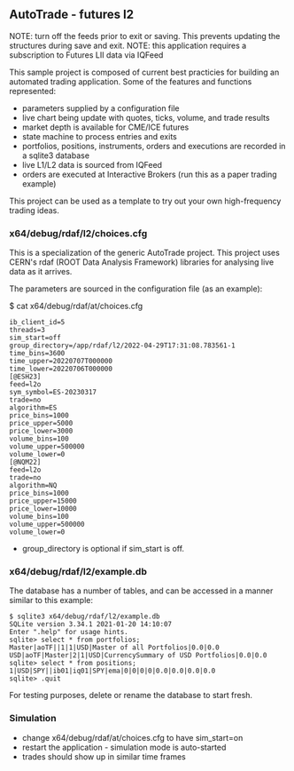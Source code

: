 ## AutoTrade - futures l2

NOTE: turn off the feeds prior to exit or saving.  This prevents updating the structures during save and exit.
NOTE: this application requires a subscription to Futures LII data via IQFeed

This sample project is composed of current best practicies for building an
automated trading application.  Some of the features and functions represented:

* parameters supplied by a configuration file
* live chart being update with quotes, ticks, volume, and trade results
* market depth is available for CME/ICE futures
* state machine to process entries and exits
* portfolios, positions, instruments, orders and executions are recorded in a sqlite3 database
* live L1/L2 data is sourced from IQFeed
* orders are executed at Interactive Brokers (run this as a paper trading example)

This project can be used as a template to try out your own high-frequency trading ideas.

### x64/debug/rdaf/l2/choices.cfg

This is a specialization of the generic AutoTrade project.  This project uses CERN's rdaf (ROOT Data Analysis Framework)
libraries for analysing live data as it arrives.

The parameters are sourced in the configuration file (as an example): 

$ cat x64/debug/rdaf/at/choices.cfg
```
ib_client_id=5
threads=3
sim_start=off
group_directory=/app/rdaf/l2/2022-04-29T17:31:08.783561-1
time_bins=3600
time_upper=20220707T000000
time_lower=20220706T000000
[@ESH23]
feed=l2o
sym_symbol=ES-20230317
trade=no
algorithm=ES
price_bins=1000
price_upper=5000
price_lower=3000
volume_bins=100
volume_upper=500000
volume_lower=0
[@NQM22]
feed=l2o
trade=no
algorithm=NQ
price_bins=1000
price_upper=15000
price_lower=10000
volume_bins=100
volume_upper=500000
volume_lower=0
```
* group_directory is optional if sim_start is off.

### x64/debug/rdaf/l2/example.db

The database has a number of tables, and can be accessed in a manner similar to this example:

```
$ sqlite3 x64/debug/rdaf/l2/example.db
SQLite version 3.34.1 2021-01-20 14:10:07
Enter ".help" for usage hints.
sqlite> select * from portfolios;
Master|aoTF||1|1|USD|Master of all Portfolios|0.0|0.0
USD|aoTF|Master|2|1|USD|CurrencySummary of USD Portfolios|0.0|0.0
sqlite> select * from positions;
1|USD|SPY||ib01|iq01|SPY|ema|0|0|0|0|0.0|0.0|0.0|0.0
sqlite> .quit
```

For testing purposes, delete or rename the database to start fresh.

### Simulation

* change x64/debug/rdaf/at/choices.cfg to have sim_start=on
* restart the application - simulation mode is auto-started
* trades should show up in similar time frames

